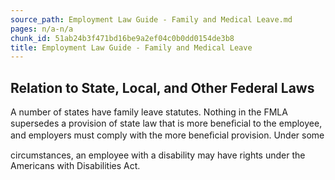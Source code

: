 ```yaml
---
source_path: Employment Law Guide - Family and Medical Leave.md
pages: n/a-n/a
chunk_id: 51ab24b3f471bd16be9a2ef04c0b0dd0154de3b8
title: Employment Law Guide - Family and Medical Leave
---
```

## Relation to State, Local, and Other Federal Laws

A number of states have family leave statutes. Nothing in the FMLA supersedes a provision of state law that is more beneﬁcial to the employee, and employers must comply with the more beneﬁcial provision. Under some

circumstances, an employee with a disability may have rights under the Americans with Disabilities Act.
